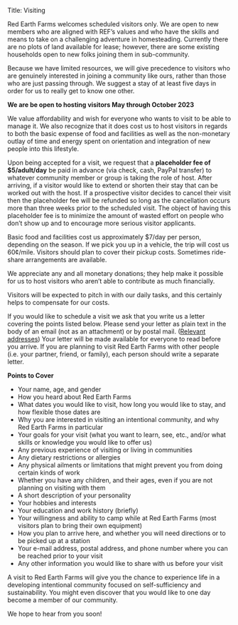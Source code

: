 Title: Visiting

Red Earth Farms welcomes scheduled visitors only. We are open to new members who are aligned with REF’s values and who have the skills and means to take on a challenging adventure in homesteading. Currently there are no plots of land available for lease; however, there are some existing households open to new folks joining them in sub-community.

Because we have limited resources, we will give precedence to visitors who are genuinely interested in joining a community like ours, rather than those who are just passing through. We suggest a stay of at least five days in order for us to really get to know one other.

**We are be open to hosting visitors May through October 2023**

We value affordability and wish for everyone who wants to visit to be able to manage it. We also recognize that it does cost us to host visitors in regards to both the basic expense of food and facilities as well as the non-monetary outlay of time and energy spent on orientation and integration of new people into this lifestyle.

Upon being accepted for a visit, we request that a **placeholder fee of $5/adult/day** be paid in advance (via check, cash, PayPal transfer) to whatever community member or group is taking the role of host. After arriving, if a visitor would like to extend or shorten their stay that can be worked out with the host. If a prospective visitor decides to cancel their visit then the placeholder fee will be refunded so long as the cancellation occurs more than three weeks prior to the scheduled visit. The object of having this placeholder fee is to minimize the amount of wasted effort on people who don’t show up and to encourage more serious visitor applicants.

Basic food and facilities cost us approximately $7/day per person, depending on the season. If we pick you up in a vehicle, the trip will cost us 60¢/mile. Visitors should plan to cover their pickup costs. Sometimes ride-share arrangements are available.

We appreciate any and all monetary donations; they help make it possible for us to host visitors who aren’t able to contribute as much financially.

Visitors will be expected to pitch in with our daily tasks, and this certainly helps to compensate for our costs.

If you would like to schedule a visit we ask that you write us a letter covering the points listed below. Please send your letter as plain text in the body of an email (not as an attachment) or by postal mail. ([Relevant addresses]({filename}contact-us.md)) Your letter will be made available for everyone to read before you arrive. If you are planning to visit Red Earth Farms with other people (i.e. your partner, friend, or family), each person should write a separate letter.

**Points to Cover**

* Your name, age, and gender
* How you heard about Red Earth Farms
* What dates you would like to visit, how long you would like to stay, and how flexible those dates are
* Why you are interested in visiting an intentional community, and why Red Earth Farms in particular
* Your goals for your visit (what you want to learn, see, etc., and/or what skills or knowledge you would like to offer us)
* Any previous experience of visiting or living in communities
* Any dietary restrictions or allergies
* Any physical ailments or limitations that might prevent you from doing certain kinds of work
* Whether you have any children, and their ages, even if you are not planning on visiting with them
* A short description of your personality
* Your hobbies and interests
* Your education and work history (briefly)
* Your willingness and ability to camp while at Red Earth Farms (most visitors plan to bring their own equipment)
* How you plan to arrive here, and whether you will need directions or to be picked up at a station
* Your e-mail address, postal address, and phone number where you can be reached prior to your visit
* Any other information you would like to share with us before your visit

A visit to Red Earth Farms will give you the chance to experience life in a developing intentional community focused on self-sufficiency and sustainability. You might even discover that you would like to one day become a member of our community.

We hope to hear from you soon!
